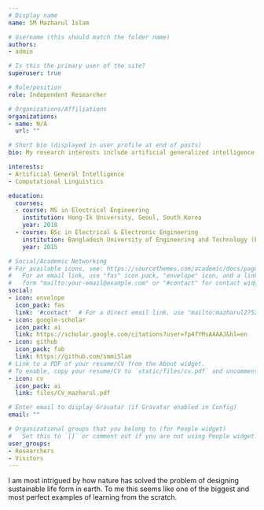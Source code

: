 ```yaml
---
# Display name
name: SM Mazharul Islam

# Username (this should match the folder name)
authors:
- admin

# Is this the primary user of the site?
superuser: true

# Role/position
role: Independent Researcher

# Organizations/Affiliations
organizations:
- name: N/A
  url: ""

# Short bio (displayed in user profile at end of posts)
bio: My research interests include artificial generalized intelligence and natural language processing.

interests:
- Artificial General Intelligence
- Computational Linguistics

education:
  courses:
  - course: MS in Electrical Engineering
    institution: Hong-Ik University, Seoul, South Korea
    year: 2018
  - course: BSc in Electrical & Electronic Engineering
    institution: Bangladesh University of Engineering and Technology (BUET)
    year: 2015

# Social/Academic Networking
# For available icons, see: https://sourcethemes.com/academic/docs/page-builder/#icons
#   For an email link, use "fas" icon pack, "envelope" icon, and a link in the
#   form "mailto:your-email@example.com" or "#contact" for contact widget.
social:
- icon: envelope
  icon_pack: fas
  link: '#contact'  # For a direct email link, use "mailto:mazharul2752@gmail.com".
- icon: google-scholar
  icon_pack: ai
  link: https://scholar.google.com/citations?user=fp4fYMsAAAAJ&hl=en
- icon: github
  icon_pack: fab
  link: https://github.com/smmiSlam
# Link to a PDF of your resume/CV from the About widget.
# To enable, copy your resume/CV to `static/files/cv.pdf` and uncomment the lines below.
- icon: cv
  icon_pack: ai
  link: files/CV_mazharul.pdf

# Enter email to display Gravatar (if Gravatar enabled in Config)
email: ""

# Organizational groups that you belong to (for People widget)
#   Set this to `[]` or comment out if you are not using People widget.
user_groups:
- Researchers
- Visitors
---
```


I am most intrigued by how nature has solved the problem of designing sustainable life form in earth. To me this seems like one of the biggest and most perfect examples of learning from the scratch.
